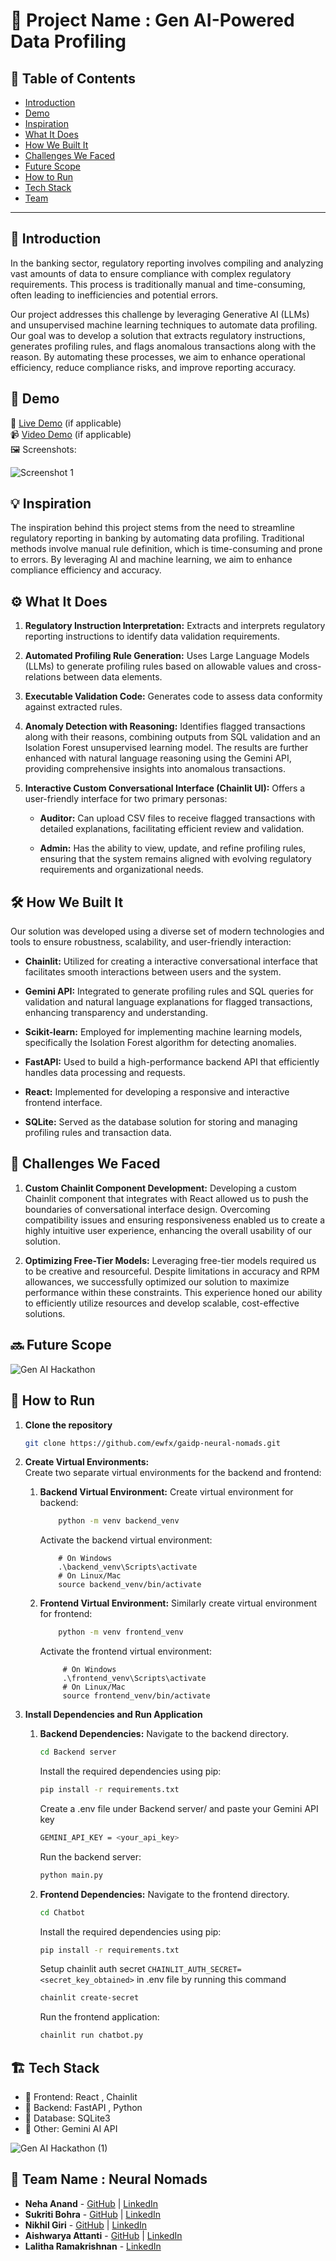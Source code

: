 # 🚀 Project Name : Gen AI-Powered Data Profiling

## 📌 Table of Contents
- [Introduction](#-introduction)
- [Demo](#-demo)
- [Inspiration](#-inspiration)
- [What It Does](#%EF%B8%8F-what-it-does)
- [How We Built It](#%EF%B8%8F-how-we-built-it)
- [Challenges We Faced](#-challenges-we-faced)
- [Future Scope](#-future-scope)
- [How to Run](#-how-to-run)
- [Tech Stack](#%EF%B8%8F-tech-stack)
- [Team](#-team-name--neural-nomads)


---

## 🎯 Introduction
In the banking sector, regulatory reporting involves compiling and analyzing vast amounts of data to ensure compliance with complex regulatory requirements. This process is traditionally manual and time-consuming, often leading to inefficiencies and potential errors.

Our project addresses this challenge by leveraging Generative AI (LLMs) and unsupervised machine learning techniques to automate data profiling. Our goal was to develop a solution that extracts regulatory instructions, generates profiling rules, and flags anomalous transactions along with the reason. By automating these processes, we aim to enhance operational efficiency, reduce compliance risks, and improve reporting accuracy.

## 🎥 Demo
🔗 [Live Demo](#) (if applicable)  
📹 [Video Demo](#) (if applicable)  
🖼️ Screenshots:

![Screenshot 1](link-to-image)

## 💡 Inspiration
The inspiration behind this project stems from the need to streamline regulatory reporting in banking by automating data profiling. Traditional methods involve manual rule definition, which is time-consuming and prone to errors. By leveraging AI and machine learning, we aim to enhance compliance efficiency and accuracy.

## ⚙️ What It Does
1. **Regulatory Instruction Interpretation:** Extracts and interprets regulatory reporting instructions to identify data validation requirements.

2. **Automated Profiling Rule Generation:** Uses Large Language Models (LLMs) to generate profiling rules based on allowable values and cross-relations between data elements.

3. **Executable Validation Code:** Generates code to assess data conformity against extracted rules.

4. **Anomaly Detection with Reasoning:** Identifies flagged transactions along with their reasons, combining outputs from SQL validation and an Isolation Forest unsupervised learning model.     The results are further enhanced with natural language reasoning using the Gemini API, providing comprehensive insights into anomalous transactions.

5. **Interactive Custom Conversational Interface (Chainlit UI):** Offers a user-friendly interface for two primary personas:

     - **Auditor:** Can upload CSV files to receive flagged transactions with detailed explanations, facilitating efficient review and validation.

     - **Admin:** Has the ability to view, update, and refine profiling rules, ensuring that the system remains aligned with evolving regulatory requirements and organizational needs.




## 🛠️ How We Built It
Our solution was developed using a diverse set of modern technologies and tools to ensure robustness, scalability, and user-friendly interaction:

*   **Chainlit:** Utilized for creating a interactive conversational interface that facilitates smooth interactions between users and the system.

*   **Gemini API:** Integrated to generate profiling rules and SQL queries for validation and natural language explanations for flagged transactions, enhancing transparency and understanding.

*   **Scikit-learn:** Employed for implementing machine learning models, specifically the Isolation Forest algorithm for detecting anomalies.

*   **FastAPI:** Used to build a high-performance backend API that efficiently handles data processing and requests.

*   **React:** Implemented for developing a responsive and interactive frontend interface.

*   **SQLite:** Served as the database solution for storing and managing profiling rules and transaction data.

## 🚧 Challenges We Faced

1.   **Custom Chainlit Component Development:** Developing a custom Chainlit component that integrates with React allowed us to push the boundaries of conversational interface design. Overcoming compatibility issues and ensuring responsiveness enabled us to create a highly intuitive user experience, enhancing the overall usability of our solution.

2.   **Optimizing Free-Tier Models:** Leveraging free-tier models required us to be creative and resourceful. Despite limitations in accuracy and RPM allowances, we successfully optimized our solution to maximize performance within these constraints. This experience honed our ability to efficiently utilize resources and develop scalable, cost-effective solutions.

## 🔜 Future Scope
![Gen AI Hackathon](https://github.com/user-attachments/assets/e374416e-d9b8-4a6d-a333-252485493000)


## 🏃 How to Run
1. **Clone the repository**  
   ```sh
   git clone https://github.com/ewfx/gaidp-neural-nomads.git
   ```
2. **Create Virtual Environments:** <br> 
   Create two separate virtual environments for the backend and frontend:
   
    1. **Backend Virtual Environment:**   Create virtual environment for backend: 
        ```sh
            python -m venv backend_venv
        ```
       Activate the backend virtual environment:
        ```
            # On Windows
            .\backend_venv\Scripts\activate
            # On Linux/Mac
            source backend_venv/bin/activate
         ```
        
    2. **Frontend Virtual Environment:**   Similarly create virtual environment for frontend: 
        ```sh
            python -m venv frontend_venv
         ```
       Activate the frontend virtual environment:
       ```
            # On Windows
            .\frontend_venv\Scripts\activate
            # On Linux/Mac
            source frontend_venv/bin/activate
        ```
3. **Install Dependencies and Run Application**

   1.   **Backend Dependencies:**
        Navigate to the backend directory.
        ```sh
        cd Backend server
        ```
        Install the required dependencies using pip:
        ```sh
        pip install -r requirements.txt
        ```
        Create a .env file under Backend server/ and paste your Gemini API key
        ```sh
        GEMINI_API_KEY = <your_api_key>
        ```
        Run the backend server:
        ```sh
        python main.py
        ```
   3.   **Frontend Dependencies:**
        Navigate to the frontend directory.
        ```sh
        cd Chatbot
        ```
        Install the required dependencies using pip:
        ```sh
        pip install -r requirements.txt
        ```
        Setup chainlit auth secret `CHAINLIT_AUTH_SECRET=<secret_key_obtained>` in .env file by running this command
        ```sh
        chainlit create-secret
        ```
        Run the frontend application:
        ```sh
        chainlit run chatbot.py
        ```


## 🏗️ Tech Stack
- 🔹 Frontend: React , Chainlit
- 🔹 Backend: FastAPI , Python
- 🔹 Database: SQLite3
- 🔹 Other: Gemini AI API
  
![Gen AI Hackathon (1)](https://github.com/user-attachments/assets/dec27744-53c9-4c04-a645-b4ac1dd21f19)
  

## 👥 Team Name : Neural Nomads
- **Neha Anand** - [GitHub](https://github.com/NehaAnand28) | [LinkedIn](https://www.linkedin.com/in/neha-anand-927157200/)
- **Sukriti Bohra** - [GitHub](https://github.com/sukriti136) | [LinkedIn](https://www.linkedin.com/in/sukriti-bohra-b93795218?utm_source=share&utm_campaign=share_via&utm_content=profile&utm_medium=android_app
)
- **Nikhil Giri** - [GitHub](https://github.com/NikhilGiri29) | [LinkedIn](https://www.linkedin.com/in/nikhil-giri-aa7704200/?originalSubdomain=in)
- **Aishwarya Attanti** - [GitHub](https://github.com/attanti123) | [LinkedIn](https://www.linkedin.com/in/attanti123/)
- **Lalitha Ramakrishnan** - [LinkedIn](https://www.linkedin.com/in/lalitha-ramakrishnan-0a8b66a/)
